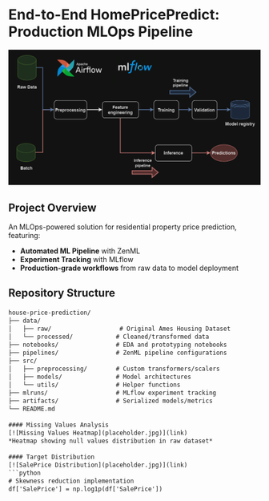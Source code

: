 # End-to-End HomePricePredict: Production MLOps Pipeline

![MLOps Pipeline Architecture](Figures/diagram.png) <!-- Placeholder for ZenML/MLflow pipeline diagram -->

## Project Overview
An MLOps-powered solution for residential property price prediction, featuring:
- **Automated ML Pipeline** with ZenML
- **Experiment Tracking** with MLflow
- **Production-grade workflows** from raw data to model deployment

## Repository Structure
```plaintext
house-price-prediction/
├── data/
│   ├── raw/                   # Original Ames Housing Dataset
│   └── processed/            # Cleaned/transformed data
├── notebooks/                # EDA and prototyping notebooks
├── pipelines/                # ZenML pipeline configurations
├── src/
│   ├── preprocessing/        # Custom transformers/scalers
│   ├── models/               # Model architectures
│   └── utils/                # Helper functions
├── mlruns/                   # MLflow experiment tracking
├── artifacts/                # Serialized models/metrics
└── README.md

#### Missing Values Analysis
[![Missing Values Heatmap](placeholder.jpg)](link)  
*Heatmap showing null values distribution in raw dataset*

#### Target Distribution
[![SalePrice Distribution](placeholder.jpg)](link)  
```python
# Skewness reduction implementation
df['SalePrice'] = np.log1p(df['SalePrice'])
